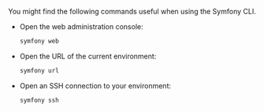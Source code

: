 <!-- shortcode start {{ .Name }} -->
You might find the following commands useful when using the Symfony CLI.

-   Open the web administration console:

    ```bash
    symfony web
    ```

-   Open the URL of the current environment:

    ```bash
    symfony url
    ```

-   Open an SSH connection to your environment:

    ```bash
    symfony ssh
    ```
<!-- shortcode end {{ .Name }} -->
